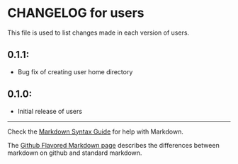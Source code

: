 # CHANGELOG for users

This file is used to list changes made in each version of users.

## 0.1.1:

* Bug fix of creating user home directory

## 0.1.0:

* Initial release of users

- - -
Check the [Markdown Syntax Guide](http://daringfireball.net/projects/markdown/syntax) for help with Markdown.

The [Github Flavored Markdown page](http://github.github.com/github-flavored-markdown/) describes the differences between markdown on github and standard markdown.
